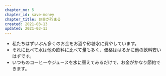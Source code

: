 ```yaml
---
chapter_no: 5
chapter_id: save-money
chapter_title: お金が貯まる
created: 2021-03-13
updated: 2021-03-13
---
```

- 私たちはずいぶん多くのお金をお酒や砂糖水に費やしています。
- それに比べて水は他の飲料に比べて量も多く、価格ははるかに他の飲料安いはずです。
- いつものコーヒーやジュースを水に替えてみるだけで、お金がかなり節約できます。